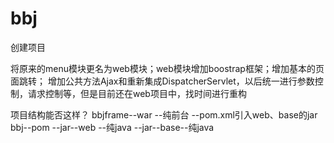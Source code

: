 # bbj
创建项目

将原来的menu模块更名为web模块；web模块增加boostrap框架；增加基本的页面跳转；
增加公共方法Ajax和重新集成DispatcherServlet，以后统一进行参数控制，请求控制等，但是目前还在web项目中，找时间进行重构

项目结构能否这样？
bbjframe--war --纯前台   --pom.xml引入web、base的jar
bbj--pom
   --jar--web --纯java
   --jar--base--纯java

